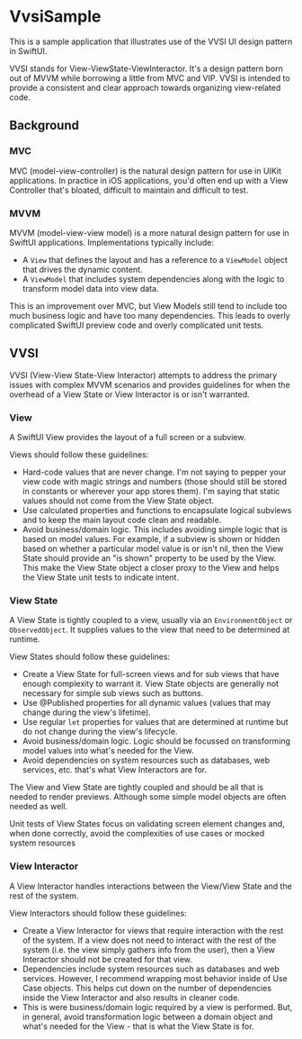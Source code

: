 # VvsiSample
This is a sample application that illustrates use of the VVSI UI design pattern in SwiftUI.

VVSI stands for View-ViewState-ViewInteractor. It's a design pattern born out of MVVM while borrowing a little from MVC and VIP. VVSI is intended to provide a consistent and clear approach towards organizing view-related code.

## Background

### MVC
MVC (model-view-controller) is the natural design pattern for use in UIKit applications. In practice in iOS applications, you'd often end up with a View Controller that's bloated, difficult to maintain and difficult to test.

### MVVM
MVVM (model-view-view model) is a more natural design pattern for use in SwiftUI applications. Implementations typically include:

- A `View` that defines the layout and has a reference to a `ViewModel` object that drives the dynamic content.
- A `ViewModel` that includes system dependencies along with the logic to transform model data into view data.

This is an improvement over MVC, but View Models still tend to include too much business logic and have too many dependencies. This leads to overly complicated SwiftUI preview code and overly complicated unit tests.

## VVSI
VVSI (View-View State-View Interactor) attempts to address the primary issues with complex MVVM scenarios and provides guidelines for when the overhead of a View State or View Interactor is or isn't warranted.

### View
A SwiftUI View provides the layout of a full screen or a subview.

Views should follow these guidelines:

- Hard-code values that are never change. I'm not saying to pepper your view code with magic strings and numbers (those should still be stored in constants or wherever your app stores them). I'm saying that static values should not come from the View State object.
- Use calculated properties and functions to encapsulate logical subviews and to keep the main layout code clean and readable.
- Avoid business/domain logic. This includes avoiding simple logic that is based on model values. For example, if a subview is shown or hidden based on whether a particular model value is or isn't nil, then the View State should provide an "is shown" property to be used by the View. This make the View State object a closer proxy to the View and helps the View State unit tests to indicate intent.

### View State
A View State is tightly coupled to a view, usually via an `EnvironmentObject` or `ObservedObject`. It supplies values to the view that need to be determined at runtime.

View States should follow these guidelines:

- Create a View State for full-screen views and for sub views that have enough complexity to warrant it. View State objects are generally not necessary for simple sub views such as buttons.
- Use @Published properties for all dynamic values (values that may change during the view's lifetime).
- Use regular `let` properties for values that are determined at runtime but do not change during the view's lifecycle.
- Avoid business/domain logic. Logic should be focussed on transforming model values into what's needed for the View.
- Avoid dependencies on system resources such as databases, web services, etc. that's what View Interactors are for.

The View and View State are tightly coupled and should be all that is needed to render previews. Although some simple model objects are often needed as well.

Unit tests of View States focus on validating screen element changes and, when done correctly, avoid the complexities of use cases or mocked system resources

### View Interactor
A View Interactor handles interactions between the View/View State and the rest of the system.

View Interactors should follow these guidelines:

- Create a View Interactor for views that require interaction with the rest of the system. If a view does not need to interact with the rest of the system (i.e. the view simply gathers info from the user), then a View Interactor should not be created for that view.
- Dependencies include system resources such as databases and web services. However, I recommend wrapping most behavior inside of Use Case objects. This helps cut down on the number of dependencies inside the View Interactor and also results in cleaner code.
- This is were business/domain logic required by a view is performed. But, in general, avoid transformation logic between a domain object and what's needed for the View - that is what the View State is for.
